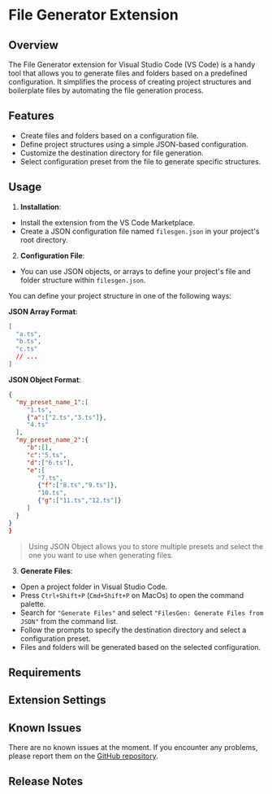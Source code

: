# File Generator Extension

## Overview

The File Generator extension for Visual Studio Code (VS Code) is a handy tool that allows you to generate files and folders based on a predefined configuration. It simplifies the process of creating project structures and boilerplate files by automating the file generation process.

## Features

- Create files and folders based on a configuration file.
- Define project structures using a simple JSON-based configuration.
- Customize the destination directory for file generation.
- Select configuration preset from the file to generate specific structures.

## Usage

1. **Installation**:

- Install the extension from the VS Code Marketplace.
- Create a JSON configuration file named `filesgen.json` in your project's root directory.

2. **Configuration File**:

- You can use JSON objects, or arrays to define your project's file and folder structure within `filesgen.json`.

You can define your project structure in one of the following ways:

**JSON Array Format**:

```json
[
  "a.ts",
  "b.ts",
  "c.ts"
  // ...
]
```

**JSON Object Format**:

```json
{
  "my_preset_name_1":[
     "1.ts",
     {"a":["2.ts","3.ts"]},
     "4.ts"
  ],
  "my_preset_name_2":{
     "b":[],
     "c":"5.ts",
     "d":["6.ts"],
     "e":[
        "7.ts",
        {"f":["8.ts","9.ts"]},
        "10.ts",
        {"g":["11.ts","12.ts"]}
     ]
  }
}
}
```

> Using JSON Object allows you to store multiple presets and select the one you want to use when generating files.

3. **Generate Files**:

- Open a project folder in Visual Studio Code.
- Press `Ctrl+Shift+P` (`Cmd+Shift+P` on MacOs) to open the command palette.
- Search for `"Generate Files"` and select `"FilesGen: Generate Files from JSON"` from the command list.
- Follow the prompts to specify the destination directory and select a configuration preset.
- Files and folders will be generated based on the selected configuration.

## Requirements

<!-- - Visual Studio Code (Version X.X.X or higher) -->

## Extension Settings

<!-- This extension does not have any specific settings. It uses the default VS Code settings. -->

## Known Issues

There are no known issues at the moment. If you encounter any problems, please report them on the [GitHub repository](https://github.com/infected-by-js).

## Release Notes

<!-- - Version 1.0.0
  - Initial release of the FilesGen extension.
- Version 1.1.0
  - Added the ability to customize the destination directory.
  -->
